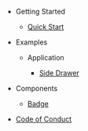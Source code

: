 * Getting Started

  * [Quick Start](getting-started/quick-start.md)

* Examples

  * Application

    * [Side Drawer](examples/application-layout/side-drawer.md)

* Components

  * [Badge](components/badge.md)

* [Code of Conduct](CODE_OF_CONDUCT.md)
